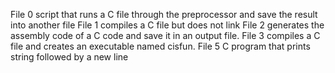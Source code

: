 File 0 script that runs a C file through the preprocessor and save the result into another file
File 1 compiles a C file but does not link
File 2  generates the assembly code of a C code and save it in an output file.
File 3 compiles a C file and creates an executable named cisfun.
File 5 C program that prints string followed by a new line
